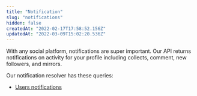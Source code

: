 ```yaml
---
title: "Notification"
slug: "notifications"
hidden: false
createdAt: "2022-02-17T17:58:52.156Z"
updatedAt: "2022-03-09T15:02:20.536Z"
---
```

With any social platform, notifications are super important. Our API returns notifications on activity for your profile including collects, comment, new followers, and mirrors.

Our notification resolver has these queries:

- [Users notifications](doc:users-notifications)